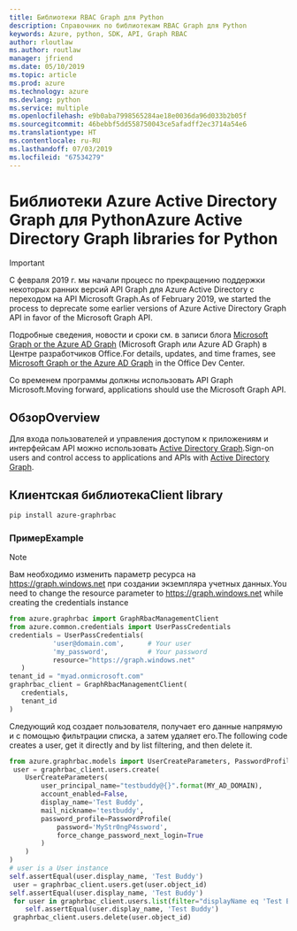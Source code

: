 ```yaml
---
title: Библиотеки RBAC Graph для Python
description: Справочник по библиотекам RBAC Graph для Python
keywords: Azure, python, SDK, API, Graph RBAC
author: rloutlaw
ms.author: routlaw
manager: jfriend
ms.date: 05/10/2019
ms.topic: article
ms.prod: azure
ms.technology: azure
ms.devlang: python
ms.service: multiple
ms.openlocfilehash: e9b0aba7998565284ae18e0036da96d033b2b05f
ms.sourcegitcommit: 46bebbf5dd558750043ce5afadff2ec3714a54e6
ms.translationtype: HT
ms.contentlocale: ru-RU
ms.lasthandoff: 07/03/2019
ms.locfileid: "67534279"
---
```

# <a name="azure-active-directory-graph-libraries-for-python"></a><span data-ttu-id="c604c-104">Библиотеки Azure Active Directory Graph для Python</span><span class="sxs-lookup"><span data-stu-id="c604c-104">Azure Active Directory Graph libraries for Python</span></span>

> [!IMPORTANT]
>
> <span data-ttu-id="c604c-105">С февраля 2019 г. мы начали процесс по прекращению поддержки некоторых ранних версий API Graph для Azure Active Directory с переходом на API Microsoft Graph.</span><span class="sxs-lookup"><span data-stu-id="c604c-105">As of February 2019, we started the process to deprecate some earlier versions of Azure Active Directory Graph API in favor of the Microsoft Graph API.</span></span> 
>
> <span data-ttu-id="c604c-106">Подробные сведения, новости и сроки см. в записи блога [Microsoft Graph or the Azure AD Graph](https://dev.office.com/blogs/microsoft-graph-or-azure-ad-graph) (Microsoft Graph или Azure AD Graph) в Центре разработчиков Office.</span><span class="sxs-lookup"><span data-stu-id="c604c-106">For details, updates, and time frames, see [Microsoft Graph or the Azure AD Graph](https://dev.office.com/blogs/microsoft-graph-or-azure-ad-graph) in the Office Dev Center.</span></span>
>
> <span data-ttu-id="c604c-107">Со временем программы должны использовать API Graph Microsoft.</span><span class="sxs-lookup"><span data-stu-id="c604c-107">Moving forward, applications should use the Microsoft Graph API.</span></span> 

## <a name="overview"></a><span data-ttu-id="c604c-108">Обзор</span><span class="sxs-lookup"><span data-stu-id="c604c-108">Overview</span></span> 

<span data-ttu-id="c604c-109">Для входа пользователей и управления доступом к приложениям и интерфейсам API можно использовать [Active Directory Graph](/azure/active-directory/develop/active-directory-graph-api).</span><span class="sxs-lookup"><span data-stu-id="c604c-109">Sign-on users and control access to applications and APIs with [Active Directory Graph](/azure/active-directory/develop/active-directory-graph-api).</span></span>    

## <a name="client-library"></a><span data-ttu-id="c604c-110">Клиентская библиотека</span><span class="sxs-lookup"><span data-stu-id="c604c-110">Client library</span></span>   

 ```bash    
pip install azure-graphrbac 
``` 

### <a name="example"></a><span data-ttu-id="c604c-111">Пример</span><span class="sxs-lookup"><span data-stu-id="c604c-111">Example</span></span> 
> [!NOTE]   
> <span data-ttu-id="c604c-112">Вам необходимо изменить параметр ресурса на https://graph.windows.net при создании экземпляра учетных данных.</span><span class="sxs-lookup"><span data-stu-id="c604c-112">You need to change the resource parameter to https://graph.windows.net while creating the credentials instance</span></span>    
 ```python  
from azure.graphrbac import GraphRbacManagementClient   
from azure.common.credentials import UserPassCredentials    
 credentials = UserPassCredentials( 
            'user@domain.com',      # Your user 
            'my_password',          # Your password 
            resource="https://graph.windows.net"    
    )   
 tenant_id = "myad.onmicrosoft.com" 
 graphrbac_client = GraphRbacManagementClient(  
    credentials,    
    tenant_id   
)   
``` 
<span data-ttu-id="c604c-113">Следующий код создает пользователя, получает его данные напрямую и с помощью фильтрации списка, а затем удаляет его.</span><span class="sxs-lookup"><span data-stu-id="c604c-113">The following code creates a user, get it directly and by list filtering, and then delete it.</span></span>   
```python   
from azure.graphrbac.models import UserCreateParameters, PasswordProfile    
 user = graphrbac_client.users.create(  
    UserCreateParameters(   
        user_principal_name="testbuddy@{}".format(MY_AD_DOMAIN),    
        account_enabled=False,  
        display_name='Test Buddy',  
        mail_nickname='testbuddy',  
        password_profile=PasswordProfile(   
            password='MyStr0ngP4ssword',    
            force_change_password_next_login=True   
        )   
    )   
)   
# user is a User instance   
self.assertEqual(user.display_name, 'Test Buddy')   
 user = graphrbac_client.users.get(user.object_id)  
self.assertEqual(user.display_name, 'Test Buddy')   
 for user in graphrbac_client.users.list(filter="displayName eq 'Test Buddy'"): 
    self.assertEqual(user.display_name, 'Test Buddy')   
 graphrbac_client.users.delete(user.object_id)  
```